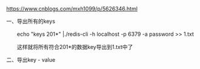 https://www.cnblogs.com/mxh1099/p/5626346.html

一、导出所有的keys

　　echo "keys 201*" |./redis-cli -h localhost -p 6379 -a password >> 1.txt

　　这样就将所有符合201*的数据key导出到1.txt中了

二、导出key - value

